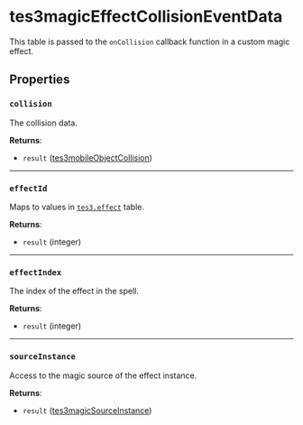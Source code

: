 # tes3magicEffectCollisionEventData
<div class="search_terms" style="display: none">tes3magiceffectcollisioneventdata, magiceffectcollisioneventdata</div>

<!---
	This file is autogenerated. Do not edit this file manually. Your changes will be ignored.
	More information: https://github.com/MWSE/MWSE/tree/master/docs
-->

This table is passed to the `onCollision` callback function in a custom magic effect.

## Properties

### `collision`
<div class="search_terms" style="display: none">collision</div>

The collision data.

**Returns**:

* `result` ([tes3mobileObjectCollision](../../types/tes3mobileObjectCollision))

***

### `effectId`
<div class="search_terms" style="display: none">effectid</div>

Maps to values in [`tes3.effect`](https://mwse.github.io/MWSE/references/magic-effects/) table.

**Returns**:

* `result` (integer)

***

### `effectIndex`
<div class="search_terms" style="display: none">effectindex</div>

The index of the effect in the spell.

**Returns**:

* `result` (integer)

***

### `sourceInstance`
<div class="search_terms" style="display: none">sourceinstance</div>

Access to the magic source of the effect instance.

**Returns**:

* `result` ([tes3magicSourceInstance](../../types/tes3magicSourceInstance))

